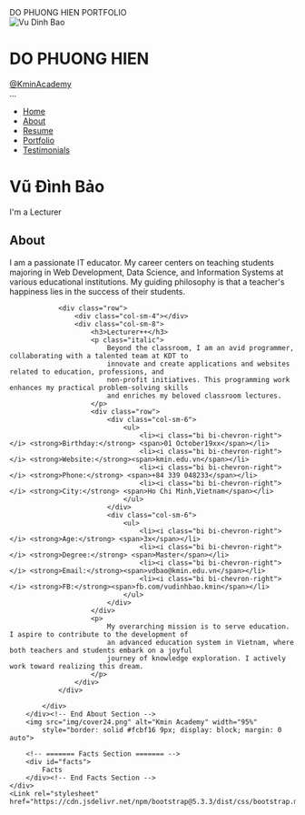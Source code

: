 <!DOCTYPE html>
<html lang="en">
<head>
    <meta charset="UTF-8">
    <meta name="viewport" content="width=device-width, initial-scale=1.0">
    DO PHUONG HIEN PORTFOLIO
    <Link rel="stylesheet" href="style.css">
    <Link rel="stylesheet" href="https://cdn.jsdelivr.net/npm/bootstrap-icons@1.3.0/font/bootstrap-icons.css">
    <Link rel="stylesheet" href="https://cdn.jsdelivr.net/npm/bootstrap-icons@1.11.3/font/bootstrap-icons.css">
    <Link rel="stylesheet" href="https://cdn.jsdelivr.net/npm/bootstrap-icons@5.3.2/font/bootstrap-icons.css">
</head>
<body>
    <div id="sidebar">
        <div class="profile">
            <img src="img/profile-img.png" alt="Vu Dinh Bao" class="profile-img">
            <h1>DO PHUONG HIEN</h1>
            <a href="https://kmin.edu.vn" target="_blank">@KminAcademy</a>
            <div class="social-links">
                <a href="https://fb.com/kmin.academy" class="facebook"><i class="bi bi-facebook"></i></a>
                <a href="https://www.youtube.com/@HocLapTrinhTrongHanhPhuc" class="youtube"><i class="bi bi-youtube"></i></a>
                <a href="https://discord.gg/ch4NxfjegQ" class="discord"><i class="bi bi-discord"></i></a>
                <a href="https://www.linkedin.com/company/kmin-academy/" class="linkedin"><i class="bi bi-linkedin"></i></a>
            </div>
        </div>
        <div id="sidebar">
            <div class="profile">
                ...
            </div>
            <div class="navbar">
                <ul>
                    <li><a href="#hero" class="nav-link scrollto active"><i class="bi bi-house-door"></i><span>Home</span></a></li>
                    <li><a href="#about" class="nav-link scrollto"><i class="bi bi-person"></i> <span>About</span></a></li>
                    <li><a href="#resume" class="nav-link scrollto"><i class="bi bi-file-earmark-person"></i></i><span>Resume</span></a></li>
                    <li><a href="#portfolio" class="nav-link scrollto"><i class="bi bi-kanban"></i><span>Portfolio</span></a></li>
                    <li><a href="#testimonials" class="nav-link scrollto"><i class="bi bi-box2-heart"></i><span>Testimonials</span></a></li>
                </ul>
            </div>
        </div>
    </div> <!-- End Sidebar -->
    <!-- ======= Hero Section ======= -->
    <div id="hero" class="">
        <div class="text">
            <h1>Vũ Đình Bảo</h1>
            <p>I'm a <span>Lecturer</span></p>
        </div>
    </div><!-- End Hero -->
    <div id="main">
        <!-- ======= About Section ======= -->
        <div id="about" class="about">
            <div class="container">
                <div>
                    <h2>About</h2>
                    <p>I am a passionate IT educator. My career centers on teaching students majoring in Web
                        Development, Data Science, and Information Systems at various educational institutions. My
                        guiding philosophy is that a teacher's happiness lies in the success of their students.</p>
                </div>
        
                <div class="row">
                    <div class="col-sm-4"></div>
                    <div class="col-sm-8">
                        <h3>Lecturer++</h3>
                        <p class="italic">
                            Beyond the classroom, I am an avid programmer, collaborating with a talented team at KDT to
                            innovate and create applications and websites related to education, professions, and
                            non-profit initiatives. This programming work enhances my practical problem-solving skills
                            and enriches my beloved classroom lectures.
                        </p>
                        <div class="row">
                            <div class="col-sm-6">
                                <ul>
                                    <li><i class="bi bi-chevron-right"></i> <strong>Birthday:</strong> <span>01 October19xx</span></li>
                                    <li><i class="bi bi-chevron-right"></i> <strong>Website:</strong><span>kmin.edu.vn</span></li>
                                    <li><i class="bi bi-chevron-right"></i> <strong>Phone:</strong> <span>+84 339 048233</span></li>
                                    <li><i class="bi bi-chevron-right"></i> <strong>City:</strong> <span>Ho Chi Minh,Vietnam</span></li>
                                </ul>
                            </div>
                            <div class="col-sm-6">
                                <ul>
                                    <li><i class="bi bi-chevron-right"></i> <strong>Age:</strong> <span>3x</span></li>
                                    <li><i class="bi bi-chevron-right"></i> <strong>Degree:</strong> <span>Master</span></li>
                                    <li><i class="bi bi-chevron-right"></i> <strong>Email:</strong><span>vdbao@kmin.edu.vn</span></li>
                                    <li><i class="bi bi-chevron-right"></i> <strong>FB:</strong><span>fb.com/vudinhbao.kmin</span></li>
                                </ul>
                            </div>
                        </div>
                        <p>
                            My overarching mission is to serve education. I aspire to contribute to the development of
                            an advanced education system in Vietnam, where both teachers and students embark on a joyful
                            journey of knowledge exploration. I actively work toward realizing this dream.
                        </p>
                    </div>
                </div>
        
            </div>
        </div><!-- End About Section -->
        <img src="img/cover24.png" alt="Kmin Academy" width="95%"
            style="border: solid #fcbf16 9px; display: block; margin: 0 auto">

        <!-- ======= Facts Section ======= -->
        <div id="facts">
            Facts
        </div><!-- End Facts Section -->
    </div>
    <Link rel="stylesheet" href="https://cdn.jsdelivr.net/npm/bootstrap@5.3.3/dist/css/bootstrap.min.css">
</body>
</html>
<!--thẻ <i dùng để chèn icon-->
    <!--bootstrapcdn để lấy link css của bootstrap-->
